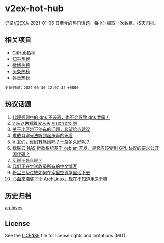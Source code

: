 # v2ex-hot-hub

 记录[V2EX](https://www.v2ex.com/)从 2021-01-06 日至今的热门话题。每小时抓取一次数据，按天[归档](archives)。
 
 ## 相关项目

- [GitHub热榜](https://github.com/it985/github-hot-hub)
- [知乎热榜](https://github.com/it985/zhihu-hot-hub)
- [微博热榜](https://github.com/it985/weibo-hot-hub)
- [头条热榜](https://github.com/it985/toutiao-hot-hub)
- [抖音热榜](https://github.com/it985/douyin-hot-hub)


 `更新时间：2024-06-30 12:07:32 +0800`

## 热议话题

1. [代理规则中的 dns 不设置，也不会导致 dns 泄露！](https://www.v2ex.com/t/1053566)
1. [v 站这两看着没人买 vision pro 啊](https://www.v2ex.com/t/1053534)
1. [关于小区地下停车的问题，希望给点建议](https://www.v2ex.com/t/1053573)
1. [求戴耳塞无法听到起床声的矛盾](https://www.v2ex.com/t/1053612)
1. [V 友们，你们有痛风吗？一般多久好呢？](https://www.v2ex.com/t/1053544)
1. [绿联云 NAS 新款系统基于 debian 开发，是否应该受到 GPL 协议的要求公开源代码？](https://www.v2ex.com/t/1053553)
1. [买房还是租房？](https://www.v2ex.com/t/1053648)
1. [我们正在尝试收录所有的中文博客](https://www.v2ex.com/t/1053625)
1. [粉尘三级过敏如何在家里空调屋里活下去](https://www.v2ex.com/t/1053564)
1. [心血来潮装了个 ArchLinux，现在不知道用来干嘛](https://www.v2ex.com/t/1053651)

## 历史归档

[archives](archives)

## License

See the [LICENSE](LICENSE) file for license rights and limitations (MIT).
